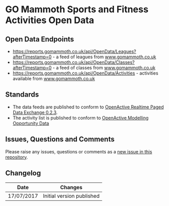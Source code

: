 # GO Mammoth Sports and Fitness Activities Open Data

## Open Data Endpoints
- https://reports.gomammoth.co.uk/api/OpenData/Leagues?afterTimestamp=0 - a feed of leagues from www.gomammoth.co.uk
- https://reports.gomammoth.co.uk/api/OpenData/Classes?afterTimestamp=0 - a feed of classes from www.gomammoth.co.uk
- https://reports.gomammoth.co.uk/api/OpenData/Activities - activities available from www.gomammoth.co.uk

## Standards
- The data feeds are published to conform to [OpenActive Realtime Paged Data Exchange 0.2.3](https://www.openactive.io/realtime-paged-data-exchange/0.2.3/).
- The activity list is published to conform to [OpenActive Modelling Opportunity Data](https://www.openactive.io/modelling-opportunity-data/)

## Issues, Questions and Comments
Please raise any issues, questions or comments as a [new issue in this repository](https://github.com/gomammoth/opendata/issues).

## Changelog

| Date | Changes |
|---|---|
| 17/07/2017 | Initial version published |
